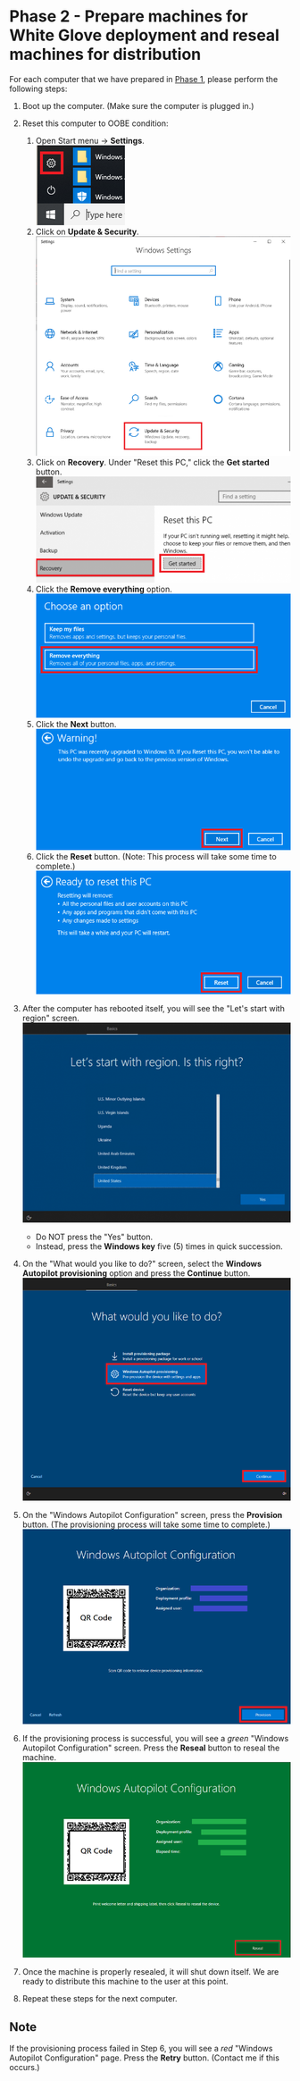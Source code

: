 # Phase 2 - Prepare machines for White Glove deployment and reseal machines for distribution

For each computer that we have prepared in [Phase 1](Phase%201%20-%20Harvest%20Hardware%20IDs%20for%20Windows%20Autopilot.md), please perform the following steps:

1. Boot up the computer.  (Make sure the computer is plugged in.)
2. Reset this computer to OOBE condition:
    1. Open Start menu -> **Settings**.<br>![Settings](Assets/start-menu-settings.png)
    2. Click on **Update & Security**.<br>![Update & Security](Assets/update-and-security.png)
    3. Click on **Recovery**.  Under "Reset this PC," click the **Get started** button.<br>![Reset this PC](Assets/reset-this-pc.png)
    4. Click the **Remove everything** option.<br>
    ![Remove everything](Assets/remove-everything.png)
    5. Click the **Next** button.<br>![Warning!](Assets/warning.png)
    6. Click the **Reset** button.  (Note: This process will take some time to complete.)<br>![Ready to reset this PC](Assets/ready-to-reset-this-pc.png)
    
3. After the computer has rebooted itself, you will see the "Let's start with region" screen.<br>![Let's start with region](Assets/lets-start-with-region.png)
    - Do NOT press the "Yes" button.
    - Instead, press the **Windows key** five (5) times in quick succession.
4. On the "What would you like to do?" screen, select the **Windows Autopilot provisioning** option and press the **Continue** button.<br>![What would you like to do](Assets/what-would-you-like-to-do.png)
5. On the "Windows Autopilot Configuration" screen, press the **Provision** button.  (The provisioning process will take some time to complete.)<br>![Provision button](Assets/windows-autopilot-configuration-provision-button.png)
6. If the provisioning process is successful, you will see a *green* "Windows Autopilot Configuration" screen.  Press the **Reseal** button to reseal the machine.<br>![Reseal button](Assets/windows-autopilot-configuration-green-screen.png)
7. Once the machine is properly resealed, it will shut down itself.  We are ready to distribute this machine to the user at this point.
8. Repeat these steps for the next computer.

## Note
If the provisioning process failed in Step 6, you will see a *red* "Windows Autopilot Configuration" page.  Press the **Retry** button.  (Contact me if this occurs.)